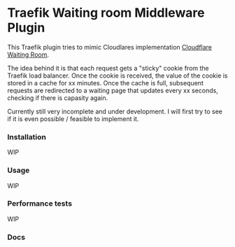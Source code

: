 # Traefik Waiting room Middleware Plugin
This Traefik plugin tries to mimic Cloudlares implementation [Cloudflare Waiting Room](https://www.cloudflare.com/application-services/products/waiting-room/).

The idea behind it is that each request gets a "sticky" cookie from the Traefik load balancer. Once the cookie is received, the value of the cookie is stored in a cache for xx minutes. Once the cache is full, subsequent requests are redirected to a waiting page that updates every xx seconds, checking if there is capasity again.

Currently still very incomplete and under development. I will first try to see if it is even possible / feasible to implement it.

### Installation
WIP

### Usage
WIP

### Performance tests
WIP

### Docs
